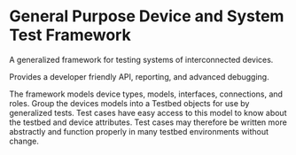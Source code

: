 # General Purpose Device and System Test Framework

A generalized framework for testing systems of interconnected devices.

Provides a developer friendly API, reporting, and advanced debugging.

The framework models device types, models, interfaces, connections, and roles.
Group the devices models into a Testbed objects for use by generalized tests.
Test cases have easy access to this model to know about the testbed and device
attributes. Test cases may therefore be written more abstractly and function
properly in many testbed environments without change.

